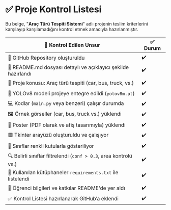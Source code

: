 # ✅ Proje Kontrol Listesi

Bu belge, "**Araç Türü Tespiti Sistemi**" adlı projenin teslim kriterlerini karşılayıp karşılamadığını kontrol etmek amacıyla hazırlanmıştır.

| 📌 **Kontrol Edilen Unsur**                                      | ✅ **Durum** |
|------------------------------------------------------------------|--------------|
| 📁 GitHub Repository oluşturuldu                                 | ✔️           |
| 📝 README.md dosyası detaylı ve açıklayıcı şekilde hazırlandı    | ✔️           |
| 🚗 Proje konusu: Araç türü tespiti (car, bus, truck, vs.)        | ✔️           |
| 🧠 YOLOv8 modeli projeye entegre edildi (`yolov8m.pt`)           | ✔️           |
| 💻 Kodlar (`main.py` veya benzeri) çalışır durumda               | ✔️           |
| 🖼️ Örnek görseller (car, bus, truck vs.) yüklendi                | ✔️           |
| 🧾 Poster (PDF olarak ve afiş tasarımıyla) yüklendi              | ✔️           |
| 🟩 Tkinter arayüzü oluşturuldu ve çalışıyor                      | ✔️           |
| 🎨 Sınıflar renkli kutularla gösteriliyor                        | ✔️           |
| 🔍 Belirli sınıflar filtrelendi (`conf > 0.3`, area kontrolü vs.)| ✔️           |
| 🧾 Kullanılan kütüphaneler `requirements.txt` ile listelendi     | ✔️           |
| 🙋 Öğrenci bilgileri ve katkılar README'de yer aldı              | ✔️           |
| ✅ Kontrol Listesi hazırlanarak GitHub’a eklendi                 | ✔️           |
